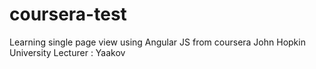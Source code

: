 # coursera-test

Learning single page view using Angular JS from coursera John Hopkin University 
Lecturer :  Yaakov
